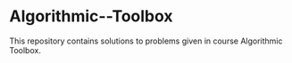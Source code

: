 # Algorithmic--Toolbox
This repository contains solutions to problems given in course Algorithmic Toolbox.
